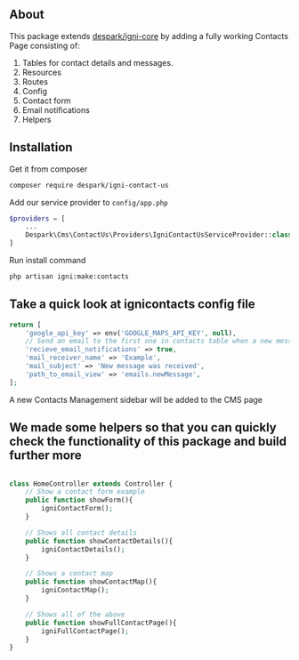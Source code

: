 ## About
This package extends [despark/igni-core](https://github.com/despark/igni-core) by adding a fully working Contacts Page consisting of:
  1. Tables for contact details and messages.
  2. Resources
  3. Routes
  4. Config
  5. Contact form
  6. Email notifications
  7. Helpers

## Installation
Get it from composer
```bash
composer require despark/igni-contact-us
```

Add our service provider to `config/app.php`
```php
$providers = [
    ...
    Despark\Cms\ContactUs\Providers\IgniContactUsServiceProvider::class,
]
```

Run install command
```bash
php artisan igni:make:contacts
```

## Take a quick look at ignicontacts config file
```php
return [
    'google_api_key' => env('GOOGLE_MAPS_API_KEY', null),
    // Send an email to the first one in contacts table when a new message is submitted. true||false||null
    'recieve_email_notifications' => true,
    'mail_receiver_name' => 'Example',
    'mail_subject' => 'New message was received',
    'path_to_email_view' => 'emails.newMessage',
];
```

A new Contacts Management sidebar will be added to the CMS page

## We made some helpers so that you can quickly check the functionality of this package and build further more
```php

class HomeController extends Controller {
    // Show a contact form example
    public function showForm(){
        igniContactForm();
    }

    // Shows all contact details
    public function showContactDetails(){
        igniContactDetails();
    }

    // Shows a contact map
    public function showContactMap(){
        igniContactMap();
    }

    // Shows all of the above
    public function showFullContactPage(){
        igniFullContactPage();
    }
}

```

